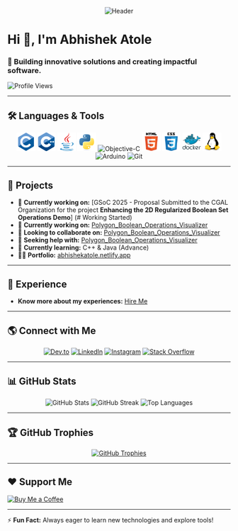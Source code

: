 <p align="center">
  <img src="https://github.com/Abhishek-Atole/Abhishek-Atole/blob/main/Black%20and%20White%20Simple%20Art%20Director%20LinkedIn%20Banner.png" alt="Header">
</p>

# Hi 👋, I'm Abhishek Atole

### 🚀 Building innovative solutions and creating impactful software.

![Profile Views](https://komarev.com/ghpvc/?username=abhishek-atole&label=Profile%20views&color=FF0000&style=flat)

---

## 🛠️ Languages & Tools

<p align="center">
<img src="https://raw.githubusercontent.com/devicons/devicon/master/icons/c/c-original.svg" alt="C" width="42" height="42" />
<img src="https://raw.githubusercontent.com/devicons/devicon/master/icons/cplusplus/cplusplus-original.svg" alt="C++" width="42" height="42" />
<img src="https://raw.githubusercontent.com/devicons/devicon/master/icons/java/java-original.svg" alt="Java" width="42" height="42" />
<img src="https://raw.githubusercontent.com/devicons/devicon/master/icons/python/python-original.svg" alt="Python" width="42" height="42" />
<img src="https://www.vectorlogo.zone/logos/apple_objectivec/apple_objectivec-icon.svg" alt="Objective-C" width="42" height="42" />
<img src="https://raw.githubusercontent.com/devicons/devicon/master/icons/html5/html5-original-wordmark.svg" alt="HTML5" width="42" height="42" />
<img src="https://raw.githubusercontent.com/devicons/devicon/master/icons/css3/css3-original-wordmark.svg" alt="CSS3" width="42" height="42" />
<img src="https://raw.githubusercontent.com/devicons/devicon/master/icons/docker/docker-original-wordmark.svg" alt="Docker" width="42" height="42" />
<img src="https://raw.githubusercontent.com/devicons/devicon/master/icons/linux/linux-original.svg" alt="Linux" width="42" height="42" />
<img src="https://cdn.worldvectorlogo.com/logos/arduino-1.svg" alt="Arduino" width="42" height="42" />
<img src="https://www.vectorlogo.zone/logos/git-scm/git-scm-icon.svg" alt="Git" width="42" height="42" />
</p>

---

## 📌 Projects
- 🔭 **Currently working on:** [GSoC 2025 - Proposal Submitted to the CGAL Organization for the project **Enhancing the 2D Regularized Boolean Set Operations Demo**] (# Working Started)
- 🔭 **Currently working on:** [Polygon_Boolean_Operations_Visualizer](https://github.com/Abhishek-Atole/Polygon_Boolean_Operations_Visualizer.git)
- 👯 **Looking to collaborate on:** [Polygon_Boolean_Operations_Visualizer](https://github.com/Abhishek-Atole/Polygon_Boolean_Operations_Visualizer.git)
- 🤝 **Seeking help with:** [Polygon_Boolean_Operations_Visualizer](https://github.com/Abhishek-Atole/Polygon_Boolean_Operations_Visualizer.git)
- 🌱 **Currently learning:** C++ & Java (Advance)
- 👨‍💻 **Portfolio:** [abhishekatole.netlify.app](https://abhishekatole.netlify.app)

---

## 📄 Experience

- **Know more about my experiences:** [Hire Me](https://drive.google.com/file/d/1vP3t_VzDDwzS97z8AWQiljF_qOnZHofE/view?usp=sharing)

---

## 🌎 Connect with Me

<p align="center">
<a href="https://dev.to/abhishek_atole"><img src="https://img.shields.io/badge/dev.to-0A0A0A?style=for-the-badge&logo=dev.to&logoColor=white" alt="Dev.to" /></a>
<a href="https://www.linkedin.com/in/abhishekatole"><img src="https://img.shields.io/badge/LinkedIn-0A66C2?style=for-the-badge&logo=linkedin&logoColor=white" alt="LinkedIn" /></a>
<a href="https://www.instagram.com/abhiatole_17"><img src="https://img.shields.io/badge/Instagram-E4405F?style=for-the-badge&logo=instagram&logoColor=white" alt="Instagram" /></a>
<a href="https://stackoverflow.com/users/41060798/abhishek-atole"><img src="https://img.shields.io/badge/StackOverflow-F48024?style=for-the-badge&logo=stackoverflow&logoColor=white" alt="Stack Overflow" /></a>
</p>

---

## 📊 GitHub Stats

<p align="center">
<img align="center" src="https://github-readme-stats.vercel.app/api?username=Abhishek-Atole&show_icons=true&theme=dark&locale=en" alt="GitHub Stats" />
<img align="center" src="https://github-readme-streak-stats.herokuapp.com/?user=Abhishek-Atole&theme=dark" alt="GitHub Streak" />
<img align="center" src="https://github-readme-stats.vercel.app/api/top-langs?username=Abhishek-Atole&show_icons=true&theme=dark&locale=en&layout=compact" alt="Top Languages" />
</p>

---

## 🏆 GitHub Trophies

<p align="center"><a href="https://github.com/ryo-ma/github-profile-trophy"><img src="https://github-profile-trophy.vercel.app/?username=Abhishek-Atole&theme=darkhub" alt="GitHub Trophies" /></a></p>

---

## ❤️ Support Me

<p>
<a href="https://www.buymeacoffee.com/abhishek_atole"><img src="https://cdn.buymeacoffee.com/buttons/v2/default-yellow.png" width="160" alt="Buy Me a Coffee" /></a>
</p>

---

⚡ **Fun Fact:** Always eager to learn new technologies and explore tools!

